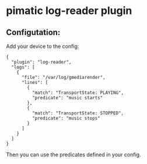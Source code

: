 pimatic log-reader plugin
=========================

Configutation:
--------------
Add your device to the config:

    { 
      "plugin": "log-reader",
      "logs": [
        {
          "file": "/var/log/gmediarender",
          "lines": [
            {
              "match": "TransportState: PLAYING",
              "predicate": "music starts"
            },
            {
              "match": "TransportState: STOPPED",
              "predicate": "music stops"
            }
          ]
        }
      ]
    }

Then you can use the predicates defined in your config.

